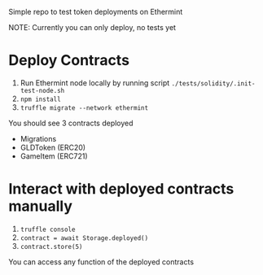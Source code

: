 Simple repo to test token deployments on Ethermint

NOTE: Currently you can only deploy, no tests yet

# Deploy Contracts

1. Run Ethermint node locally by running script `./tests/solidity/.init-test-node.sh`
2. `npm install`
3. `truffle migrate --network ethermint`

You should see 3 contracts deployed
- Migrations
- GLDToken (ERC20)
- GameItem (ERC721)

# Interact with deployed contracts manually

1. `truffle console`
2. `contract = await Storage.deployed()`
3. `contract.store(5)`

You can access any function of the deployed contracts